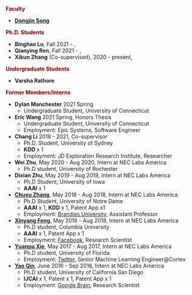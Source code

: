 
**<span style="color:Maroon">Faculty</span>**
* [**Dongjin Song**](https://songdj.github.io/)

**<span style="color:Maroon">Ph.D. Students</span>**

* **Binghao Lu**, Fall 2021 - ,
* **Qianying Ren**, Fall 2021 - ,
* **Xikun Zhang** (Co-supervised), 2020 - present,

**<span style="color:Maroon">Undergraduate Students</span>**
* **Varsha Rathore**

**<span style="color:Maroon">Former Members/Interns</span>**
* **Dylan Manchester** 2021 Spring
  * Undergraduate Student, University of Connecticut
* **Eric Wang** 2021 Spring, Honors Thesis
  * Undergraduate Student, University of Connecticut
  * Employment: Epic Systems, Software Engineer
* **Chang Li** 2018 - 2021, Co-supervisor
  * Ph.D. Student, University of Sydney
  * **KDD** x 1
  * Employment: JD Exploration Research Institute, Researcher
* **Wei Zhu**, May 2020 - Aug 2020, Intern at NEC Labs America
  * Ph.D student, University of Rochester
* **Dixian Zhu**, May 2019 - Aug 2019, Intern at NEC Labs America
  * Ph.D Student, University of Iowa
  * **AAAI** x 1
* [**Chuxu Zhang**](https://chuxuzhang.github.io/), May 2018 - Aug 2018, Intern at NEC Labs America
  * Ph.D Student, University of Notre Dame
  * **AAAI** x 1, **KDD** x 1, Patent App x1
  * Employment: [Brandies University](https://www.brandeis.edu/), Assistant Professor
* [**Xinyang Feng**](http://www.columbia.edu/~xf2143/), May 2018 - Aug 2018, Intern at NEC Labs America
  * Ph.D student, Columbia University
  * **AAAI** x 1, Patent App x 1
  * Employment: [Facebook](www.facebook.com), Research Scientist
* [**Yuanpu Xie**](https://www.linkedin.com/in/yuanpu-x-712a6353/), May 2017 - Aug 2017, Intern at NEC Labs America
  * Ph.D student, University of Florida
  * Employment: [Twitter](https://twitter.com/), Senior Machine Learning Engineer@Cortex
* [**Yao Qin**](http://cseweb.ucsd.edu/~yaq007/), June 2016 - Sep 2016, Intern at NEC Labs America
  * Ph.D student, University of California San Diego
  * **IJCAI** x 1, Patent x 1, Patent App x 1
  * Employment: [Google Brain](https://research.google/teams/brain/), Research Scientist
